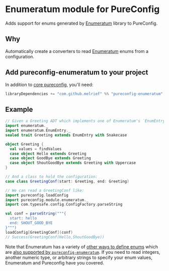 # Enumeratum module for PureConfig

Adds support for enums generated by [Enumeratum](https://github.com/lloydmeta/enumeratum) library to PureConfig.

## Why

Automatically create a converters to read [Enumeratum](https://github.com/lloydmeta/enumeratum) enums from a configuration.

## Add pureconfig-enumeratum to your project

In addition to [core pureconfig](https://github.com/melrief/pureconfig), you'll need:

```scala
libraryDependencies += "com.github.melrief" %% "pureconfig-enumeratum" % "0.6.0"
```

## Example

```scala
// Given a Greeting ADT which implements one of Enumeratum's `EnumEntry` types:
import enumeratum._
import enumeratum.EnumEntry._
sealed trait Greeting extends EnumEntry with Snakecase

object Greeting {
  val values = findValues
  case object Hello extends Greeting
  case object GoodBye extends Greeting
  case object ShoutGoodBye extends Greeting with Uppercase
}

// And a class to hold the configuration:
case class GreetingConf(start: Greeting, end: Greeting)

// We can read a GreetingConf like:
import pureconfig.loadConfig
import pureconfig.module.enumeratum._
import com.typesafe.config.ConfigFactory.parseString

val conf = parseString("""{
  start: hello
  end: SHOUT_GOOD_BYE
}""")
loadConfig[GreetingConf](conf)
// Success(GreetingConf(Hello,ShoutGoodBye))
```

Note that Enumeratum has a variety of [other ways to define enums](https://github.com/lloydmeta/enumeratum#more-examples) which are [also supported by `pureconfig-enumeratum`](src/test/scala/pureconfig/module/enumeratum/EnumeratumConvertTest.scala). If you need to read integers, another numeric type, or arbitrary strings to specify your enum values, Enumeratum and Pureconfig have you covered.
